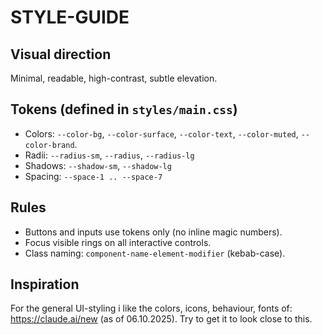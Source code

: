 # STYLE-GUIDE

## Visual direction

Minimal, readable, high-contrast, subtle elevation.

## Tokens (defined in `styles/main.css`)

- Colors: `--color-bg`, `--color-surface`, `--color-text`, `--color-muted`, `--color-brand`.
- Radii: `--radius-sm`, `--radius`, `--radius-lg`
- Shadows: `--shadow-sm`, `--shadow-lg`
- Spacing: `--space-1 .. --space-7`

## Rules

- Buttons and inputs use tokens only (no inline magic numbers).
- Focus visible rings on all interactive controls.
- Class naming: `component-name-element-modifier` (kebab-case).

## Inspiration

For the general UI-styling i like the colors, icons, behaviour, fonts of: https://claude.ai/new (as of 06.10.2025). Try to get it to look close to this.

